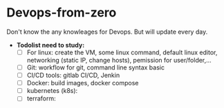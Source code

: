 # Devops-from-zero
Don't know the any knowleages for Devops. But will update every day.
- **Todolist need to study:**
    - [ ] For linux: create the VM, some linux command, default linux editor, networking (static IP, change hosts), pemission for user/folder,...
    - [ ] Git: workflow for git, command line syntax basic
    - [ ] CI/CD tools: gitlab CI/CD, Jenkin
    - [ ] Docker: build images, docker compose
    - [ ] kubernetes (k8s):
    - [ ] terraform:
